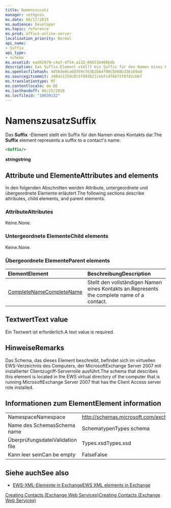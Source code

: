 ```yaml
---
title: Namenszusatz
manager: sethgros
ms.date: 09/17/2015
ms.audience: Developer
ms.topic: reference
ms.prod: office-online-server
localization_priority: Normal
api_name:
- Suffix
api_type:
- schema
ms.assetid: ead92079-c4a7-4f54-a132-86653b488bdb
description: Das Suffix-Element stellt ein Suffix für den Namen eines Kontakts dar.
ms.openlocfilehash: 4d5bde0ca68769cf63b2bb4f00c5b68b316169a9
ms.sourcegitcommit: 34041125dc8c5f993b21cebfc4f8b72f0fd2cb6f
ms.translationtype: MT
ms.contentlocale: de-DE
ms.lasthandoff: 06/25/2018
ms.locfileid: "19839132"
---
```

# <a name="suffix"></a><span data-ttu-id="ded35-103">Namenszusatz</span><span class="sxs-lookup"><span data-stu-id="ded35-103">Suffix</span></span>

<span data-ttu-id="ded35-104">Das **Suffix** -Element stellt ein Suffix für den Namen eines Kontakts dar.</span><span class="sxs-lookup"><span data-stu-id="ded35-104">The **Suffix** element represents a suffix to a contact's name.</span></span> 
  
```xml
<Suffix/>
```

 <span data-ttu-id="ded35-105">**string**</span><span class="sxs-lookup"><span data-stu-id="ded35-105">**string**</span></span>
## <a name="attributes-and-elements"></a><span data-ttu-id="ded35-106">Attribute und Elemente</span><span class="sxs-lookup"><span data-stu-id="ded35-106">Attributes and elements</span></span>

<span data-ttu-id="ded35-107">In den folgenden Abschnitten werden Attribute, untergeordnete und übergeordnete Elemente erläutert.</span><span class="sxs-lookup"><span data-stu-id="ded35-107">The following sections describe attributes, child elements, and parent elements.</span></span>
  
### <a name="attributes"></a><span data-ttu-id="ded35-108">Attribute</span><span class="sxs-lookup"><span data-stu-id="ded35-108">Attributes</span></span>

<span data-ttu-id="ded35-109">Keine.</span><span class="sxs-lookup"><span data-stu-id="ded35-109">None.</span></span>
  
### <a name="child-elements"></a><span data-ttu-id="ded35-110">Untergeordnete Elemente</span><span class="sxs-lookup"><span data-stu-id="ded35-110">Child elements</span></span>

<span data-ttu-id="ded35-111">Keine.</span><span class="sxs-lookup"><span data-stu-id="ded35-111">None.</span></span>
  
### <a name="parent-elements"></a><span data-ttu-id="ded35-112">Übergeordnete Elemente</span><span class="sxs-lookup"><span data-stu-id="ded35-112">Parent elements</span></span>

|<span data-ttu-id="ded35-113">**Element**</span><span class="sxs-lookup"><span data-stu-id="ded35-113">**Element**</span></span>|<span data-ttu-id="ded35-114">**Beschreibung**</span><span class="sxs-lookup"><span data-stu-id="ded35-114">**Description**</span></span>|
|:-----|:-----|
|[<span data-ttu-id="ded35-115">CompleteName</span><span class="sxs-lookup"><span data-stu-id="ded35-115">CompleteName</span></span>](completename.md) <br/> |<span data-ttu-id="ded35-116">Stellt den vollständigen Namen eines Kontakts an.</span><span class="sxs-lookup"><span data-stu-id="ded35-116">Represents the complete name of a contact.</span></span>  <br/> |
   
## <a name="text-value"></a><span data-ttu-id="ded35-117">Textwert</span><span class="sxs-lookup"><span data-stu-id="ded35-117">Text value</span></span>

<span data-ttu-id="ded35-118">Ein Textwert ist erforderlich.</span><span class="sxs-lookup"><span data-stu-id="ded35-118">A text value is required.</span></span>
  
## <a name="remarks"></a><span data-ttu-id="ded35-119">Hinweise</span><span class="sxs-lookup"><span data-stu-id="ded35-119">Remarks</span></span>

<span data-ttu-id="ded35-120">Das Schema, das dieses Element beschreibt, befindet sich im virtuellen EWS-Verzeichnis des Computers, der MicrosoftExchange Server 2007 mit installierter Clientzugriff-Serverrolle ausführt.</span><span class="sxs-lookup"><span data-stu-id="ded35-120">The schema that describes this element is located in the EWS virtual directory of the computer that is running MicrosoftExchange Server 2007 that has the Client Access server role installed.</span></span>
  
## <a name="element-information"></a><span data-ttu-id="ded35-121">Informationen zum Element</span><span class="sxs-lookup"><span data-stu-id="ded35-121">Element information</span></span>

|||
|:-----|:-----|
|<span data-ttu-id="ded35-122">Namespace</span><span class="sxs-lookup"><span data-stu-id="ded35-122">Namespace</span></span>  <br/> |http://schemas.microsoft.com/exchange/services/2006/types  <br/> |
|<span data-ttu-id="ded35-123">Name des Schemas</span><span class="sxs-lookup"><span data-stu-id="ded35-123">Schema name</span></span>  <br/> |<span data-ttu-id="ded35-124">Schematypen</span><span class="sxs-lookup"><span data-stu-id="ded35-124">Types schema</span></span>  <br/> |
|<span data-ttu-id="ded35-125">Überprüfungsdatei</span><span class="sxs-lookup"><span data-stu-id="ded35-125">Validation file</span></span>  <br/> |<span data-ttu-id="ded35-126">Types.xsd</span><span class="sxs-lookup"><span data-stu-id="ded35-126">Types.xsd</span></span>  <br/> |
|<span data-ttu-id="ded35-127">Kann leer sein</span><span class="sxs-lookup"><span data-stu-id="ded35-127">Can be empty</span></span>  <br/> |<span data-ttu-id="ded35-128">False</span><span class="sxs-lookup"><span data-stu-id="ded35-128">False</span></span>  <br/> |
   
## <a name="see-also"></a><span data-ttu-id="ded35-129">Siehe auch</span><span class="sxs-lookup"><span data-stu-id="ded35-129">See also</span></span>



- [<span data-ttu-id="ded35-130">EWS-XML-Elemente in Exchange</span><span class="sxs-lookup"><span data-stu-id="ded35-130">EWS XML elements in Exchange</span></span>](ews-xml-elements-in-exchange.md)


[<span data-ttu-id="ded35-131">Creating Contacts (Exchange Web Services)</span><span class="sxs-lookup"><span data-stu-id="ded35-131">Creating Contacts (Exchange Web Services)</span></span>](http://msdn.microsoft.com/library/4845917e-70d1-481c-bbd7-011ec6571789%28Office.15%29.aspx)

